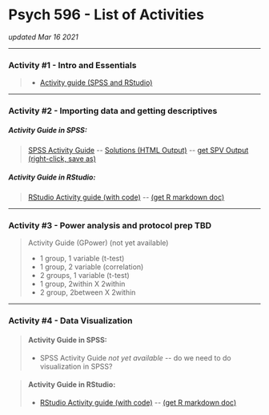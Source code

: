 # Psych 596 - List of Activities
*updated Mar 16 2021*

----------------------------------------------------------------

### Activity #1 - Intro and Essentials  
> - [Activity guide (SPSS and RStudio)](intro-essentials/r_docs/intro-essentials-instructions-spss-rstudio.md)  

----------------------------------------------------------------

### Activity #2 - Importing data and getting descriptives  

##### Activity Guide in SPSS:
> [SPSS Activity Guide](import-examine/spss/import-examine-instructions-spss.md) -- [Solutions (HTML Output)](import-examine/spss/import-examine-output-spss.htm) -- [get SPV Output (right-click, save as)](import-examine/spss/import-examine-output-spss.spv)

##### 	Activity Guide in RStudio:
> [RStudio Activity guide (with code)](import-examine/r_docs/import-examine-instructions-w-code.html) -- [(get R markdown doc)](import-examine/r_docs/import-examine-instructions-w-code.Rmd)  

----------------------------------------------------------------

### Activity #3 - Power analysis and protocol prep TBD
> Activity Guide (GPower) (not yet available)  
> - 1 group, 1 variable (t-test)  
> - 1 group, 2 variable (correlation)  
> - 2 groups, 1 variable (t-test)  
> - 1 group, 2within X 2within   
> - 2 group, 2between X 2within  
    
----------------------------------------------------------------

### Activity #4 - Data Visualization 

> #### Activity Guide in SPSS:
> - SPSS Activity Guide *not yet available* -- do we need to do visualization in SPSS?

<!-- -->
> #### 	Activity Guide in RStudio:
> - [RStudio Activity guide (with code)](data-visual/r_docs/data-visual-instructions-r.html) -- [(get R markdown doc)](data-visual/r_docs/import-examine-instructions-r.Rmd)  



